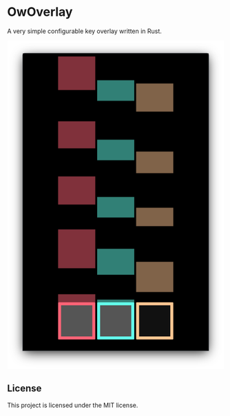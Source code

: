 # OwOverlay

A very simple configurable key overlay written in Rust.

![Screenshot of OwOverlay](screenshot.png)

## License

This project is licensed under the MIT license.
